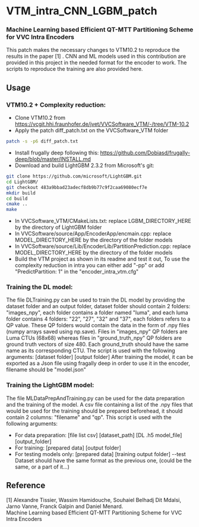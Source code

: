 # VTM_intra_CNN_LGBM_patch
### Machine Learning based Efficient QT-MTT Partitioning Scheme for VVC Intra Encoders


This patch makes the necessary changes to VTM10.2 to reproduce the results in the paper [1] .
CNN and ML models used in this contribution are provided in this project in the needed format for the encoder to work. The scripts to reproduce the training are also provided here. 

## Usage

### VTM10.2 + Complexity reduction:

 - Clone VTM10.2 from https://vcgit.hhi.fraunhofer.de/jvet/VVCSoftware_VTM/-/tree/VTM-10.2
 - Apply the patch diff_patch.txt on the VVCSoftware_VTM folder
 ```sh
patch -s -p6 diff_patch.txt
```
 - Install frugally deep following this: https://github.com/Dobiasd/frugally-deep/blob/master/INSTALL.md
 - Download and build LightGBM 2.3.2 from Microsoft's git:
 ```sh
git clone https://github.com/microsoft/LightGBM.git
cd LightGBM/
git checkout 483a9bbad23adecf8db9b77c9f2caa69080ecf7e
mkdir build
cd build
cmake ..
make
```
- In VVCSoftware_VTM/CMakeLists.txt: replace LGBM_DIRECTORY_HERE by the directory of LightGBM folder
- In VVCSoftware/source/App/EncoderApp/encmain.cpp: replace MODEL_DIRECTORY_HERE by the directory of the folder models
- In VVCSoftware/source/Lib/EncoderLib/PartitionPrediction.cpp: replace MODEL_DIRECTORY_HERE by the directory of the folder models 
- Build the VTM project as shown in its readme and test it out, To use the complexity reduction in intra you can either add "-pp" or add "PredictPartition: 1" in the "encoder_intra_vtm.cfg"

### Training the DL model:
The file DLTraining.py can be used to train the DL model by providing the dataset folder and an output folder, dataset folder should contain 2 folders: "images_npy", each folder contains a folder named "luma", and each luma folder contains 4 folders: "22", "27", "32" and "37", each folders refers to a QP value. These QP folders would contain the data in the form of .npy files (numpy arrays saved using np.save). Files in "images_npy" QP folders are Luma CTUs (68x68) whereas files in "ground_truth_npy" QP folders are ground truth vectors of size 480. Each ground_truth should have the same name as its corresponding CTU. 
The script is used with the following arguments: [dataset folder] [output folder]
After training the model, it can be exported as a Json file using fragally deep in order to use it in the encoder, filename should be "model.json"

### Training the LightGBM model:
The file MLDataPrepAndTraining.py can be used for the data preparation and the training of the model. A csv file containing a list of the .npy files that would be used for the training should be prepared beforehead, it should contain 2 columns: "filename" and "qp".
This script is used with the following arguments:
- For data preparation: [file list csv] [dataset_path] [DL .h5 model_file] [output_folder]
- For training: [prepared data] [output folder]
- For testing models only: [prepared data] [training output folder] --test
Dataset should have the same format as the previous one, (could be the same, or a part of it...)


## Reference
<a id="1">[1]</a> 
Alexandre Tissier, Wassim Hamidouche, Souhaiel Belhadj Dit Mdalsi, Jarno Vanne, Franck Galpin and Daniel Menard.\
Machine Learning based Efficient QT-MTT Partitioning Scheme for VVC Intra Encoders

